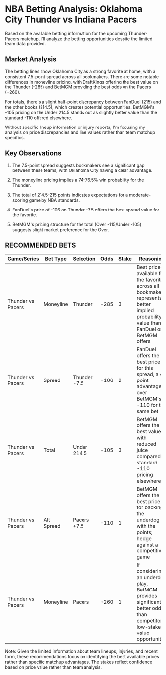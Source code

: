 # NBA Betting Analysis: Oklahoma City Thunder vs Indiana Pacers

Based on the available betting information for the upcoming Thunder-Pacers matchup, I'll analyze the betting opportunities despite the limited team data provided.

## Market Analysis

The betting lines show Oklahoma City as a strong favorite at home, with a consistent 7.5-point spread across all bookmakers. There are some notable differences in moneyline pricing, with DraftKings offering the best value on the Thunder (-285) and BetMGM providing the best odds on the Pacers (+260).

For totals, there's a slight half-point discrepancy between FanDuel (215) and the other books (214.5), which creates potential opportunities. BetMGM's -105 pricing on the Under 214.5 stands out as slightly better value than the standard -110 offered elsewhere.

Without specific lineup information or injury reports, I'm focusing my analysis on price discrepancies and line values rather than team matchup specifics.

## Key Observations

1. The 7.5-point spread suggests bookmakers see a significant gap between these teams, with Oklahoma City having a clear advantage.

2. The moneyline pricing implies a 74-76.5% win probability for the Thunder.

3. The total of 214.5-215 points indicates expectations for a moderate-scoring game by NBA standards.

4. FanDuel's price of -106 on Thunder -7.5 offers the best spread value for the favorite.

5. BetMGM's pricing structure for the total (Over -115/Under -105) suggests slight market preference for the Over.

## RECOMMENDED BETS

| Game/Series | Bet Type | Selection | Odds | Stake | Reasoning |
|-------------|----------|-----------|------|-------|-----------|
| Thunder vs Pacers | Moneyline | Thunder | -285 | 3 | Best price available for the favorite across all bookmakers; represents better implied probability value than FanDuel or BetMGM offers |
| Thunder vs Pacers | Spread | Thunder -7.5 | -106 | 2 | FanDuel offers the best price for this spread, a 4-point advantage over BetMGM's -110 for the same bet |
| Thunder vs Pacers | Total | Under 214.5 | -105 | 3 | BetMGM offers the best value with reduced juice compared to standard -110 pricing elsewhere |
| Thunder vs Pacers | Alt Spread | Pacers +7.5 | -110 | 1 | BetMGM offers the best price for backing the underdog with the points; hedge against a competitive game |
| Thunder vs Pacers | Moneyline | Pacers | +260 | 1 | If considering an underdog play, BetMGM provides significantly better odds than competitors; low-stake value opportunity |

Note: Given the limited information about team lineups, injuries, and recent form, these recommendations focus on identifying the best available prices rather than specific matchup advantages. The stakes reflect confidence based on price value rather than team analysis.